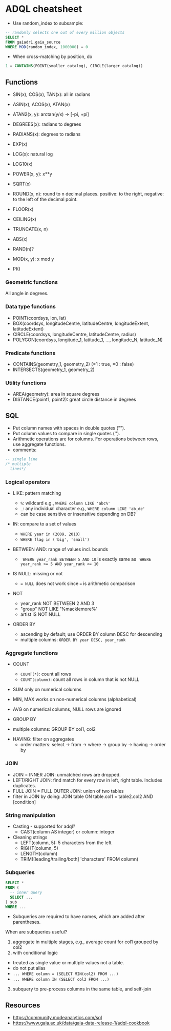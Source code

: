 
# ADQL cheatsheet

- Use random_index to subsample:

```sql
-- randomly selects one out of every million objects
SELECT *
FROM gaiadr1.gaia_source
WHERE MOD(random_index, 1000000) = 0
```

- When cross-matching by position, do

```sql
1 = CONTAINS(POINT(smaller_catalog), CIRCLE(larger_catalog))
```

## Functions

- SIN(x), COS(x), TAN(x): all in radians
- ASIN(x), ACOS(x), ATAN(x)
- ATAN2(x, y): arctan(y/x) -> [-pi, +pi]
- DEGREES(x): radians to degrees
- RADIANS(x): degrees to radians
- EXP(x)
- LOG(x): natural log
- LOG10(x)
- POWER(x, y): x**y
- SQRT(x)

- ROUND(x, n): round to n decimal places. positive: to the right, negative: to the left of the decimal point.
- FLOOR(x)
- CEILING(x)
- TRUNCATE(x, n)
- ABS(x)
- RAND(n)?
- MOD(x, y): x mod y
- PI()

### Geometric functions

All angle in degrees.

### Data type functions

- POINT(coordsys, lon, lat)
- BOX(coordsys, longitudeCentre, latitudeCentre, longitudeExtent, latitudeExtent)
- CIRCLE(coordsys, longitudeCentre, latitudeCentre, radius)
- POLYGON(coordsys, longitude_1, latitude_1, ..., longitude_N, latitude_N)

### Predicate functions

- CONTAINS(geometry_1, geometry_2) (=1 : true, =0 : false)
- INTERSECTS(geometry_1, geometry_2)

### Utility functions

- AREA(geometry): area in square degrees
- DISTANCE(point1, point2): great circle distance in degrees

## SQL

- Put column names with spaces in double quotes ("").
- Put column values to compare in single quotes ('').
- Arithmetic operations are for columns. For operations between rows, use aggregate functions.
- comments:

```SQL
-- single line
/* multiple
  lines*/
```

### Logical operators

* LIKE: pattern matching
  - `%`: wildcard e.g., `WHERE column LIKE 'abc%'`
  - `_`: any individual character e.g., `WHERE column LIKE 'ab_de'`
  - can be case sensitive or insensitive depending on DB?

* IN: compare to a set of values
  - `WHERE year in (2009, 2010)`
  - `WHERE flag in ('big', 'small')`

* BETWEEN AND: range of values incl. bounds
  - ` WHERE year_rank BETWEEN 5 AND 10` is exactly same as ` WHERE year_rank >= 5 AND year_rank <= 10`

* IS NULL: missing or not
  - `= NULL` does not work since `=` is arithmetic comparison
* NOT
  - year_rank NOT BETWEEN 2 AND 3
  - "group" NOT LIKE '%macklemore%'
  - artist IS NOT NULL


* ORDER BY
  - ascending by default; use ORDER BY column DESC for descending
  - multiple columns: `ORDER BY year DESC, year_rank`


### Aggregate functions

* COUNT
  - `COUNT(*)`: count all rows
  - `COUNT(column)`: count all rows in column that is not NULL
* SUM only on numerical columns
* MIN, MAX works on non-numerical columns (alphabetical)
* AVG on numerical columns, NULL rows are ignored

* GROUP BY
- multiple columns: GROUP BY col1, col2

* HAVING: filter on aggregates
  - order matters: select -> from -> where -> group by -> having -> order by

### JOIN

- JOIN = INNER JOIN: unmatched rows are dropped.
- LEFT/RIGHT JOIN: find match for every row in left, right table. Includes duplicates.
- FULL JOIN = FULL OUTER JOIN: union of two tables
- filter in JOIN by doing: JOIN table ON table.col1 = table2.col2 AND [condition]

### String manipulation

* Casting - supported for adql?
  - CAST(column AS integer) or column::integer
* Cleaning strings
  - LEFT(column, 5): 5 characters from the left
  - RIGHT(column, 5)
  - LENGTH(column)
  - TRIM([leading/trailing/both] 'characters' FROM column)


### Subqueries

```SQL
SELECT *
FROM (
  -- inner query
  SELECT ...
) sub
WHERE ...
```

- Subqueries are required to have names, which are added after parentheses.

When are subqueries useful?
1. aggregate in multiple stages, e.g., average count for col1 grouped by col2
2. with conditional logic
  - treated as single value or multiple values not a table.
  - do not put alias
  - `... WHERE column = (SELECT MIN(col2) FROM ...)`
  - `... WHERE column IN (SELECT col2 FROM ...)`
3. subquery to pre-process columns in the same table, and self-join


## Resources
- https://community.modeanalytics.com/sql
- https://www.gaia.ac.uk/data/gaia-data-release-1/adql-cookbook
